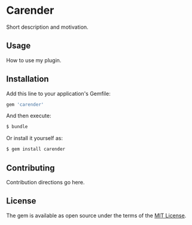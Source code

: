 # Carender
Short description and motivation.

## Usage
How to use my plugin.

## Installation
Add this line to your application's Gemfile:

```ruby
gem 'carender'
```

And then execute:
```bash
$ bundle
```

Or install it yourself as:
```bash
$ gem install carender
```

## Contributing
Contribution directions go here.

## License
The gem is available as open source under the terms of the [MIT License](https://opensource.org/licenses/MIT).
